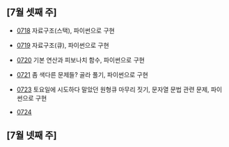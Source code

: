  
## [7월 셋째 주]
  
+ [0718](https://github.com/KNU-HAEDAL/baekjoon-per-day/tree/main/%EC%9D%B4%EC%B1%84%EC%9D%80/0718)
  자료구조(스택), 파이썬으로 구현


+ [0719](https://github.com/KNU-HAEDAL/baekjoon-per-day/tree/main/%EC%9D%B4%EC%B1%84%EC%9D%80/0719)
  자료구조(큐), 파이썬으로 구현

+ [0720](https://github.com/KNU-HAEDAL/baekjoon-per-day/tree/main/%EC%9D%B4%EC%B1%84%EC%9D%80/0720)
  기본 연산과 피보나치 함수, 파이썬으로 구현

+ [0721](https://github.com/KNU-HAEDAL/baekjoon-per-day/tree/main/%EC%9D%B4%EC%B1%84%EC%9D%80/0721)
  좀 색다른 문제들? 골라 풀기, 파이썬으로 구현

+ [0723](https://github.com/KNU-HAEDAL/baekjoon-per-day/tree/main/%EC%9D%B4%EC%B1%84%EC%9D%80/0723)
  토요일에 시도하다 말았던 원형큐 마무리 짓기, 문자열 문법 관련 문제, 파이썬으로 구현

+ [0724](링크)




## [7월 넷째 주]
